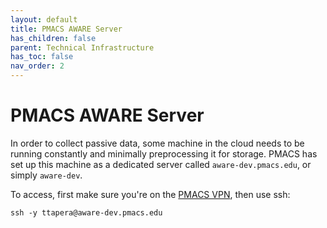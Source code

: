 ```yaml
---
layout: default
title: PMACS AWARE Server
has_children: false
parent: Technical Infrastructure
has_toc: false
nav_order: 2
---
```

# PMACS AWARE Server
In order to collect passive data, some machine in the cloud needs to be running constantly and minimally preprocessing it for storage. PMACS has set up this machine as a dedicated server called `aware-dev.pmacs.edu`, or simply `aware-dev`.

To access, first make sure you're on the [PMACS VPN](https://www.med.upenn.edu/dart/assets/user-content/documents/pmacs-vpn-mac-os-automated-install-and-configuration-(preferred).pdf), then use ssh:

```shell
ssh -y ttapera@aware-dev.pmacs.edu
```
<!-- TODO Create a project folder on PMACS -->
